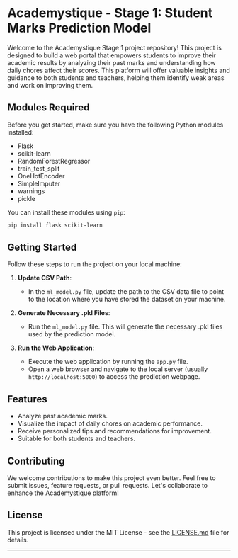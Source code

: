 # Academystique - Stage 1: Student Marks Prediction Model



Welcome to the Academystique Stage 1 project repository! This project is designed to build a web portal that empowers students to improve their academic results by analyzing their past marks and understanding how daily chores affect their scores. This platform will offer valuable insights and guidance to both students and teachers, helping them identify weak areas and work on improving them.

## Modules Required

Before you get started, make sure you have the following Python modules installed:

- Flask
- scikit-learn
- RandomForestRegressor
- train_test_split
- OneHotEncoder
- SimpleImputer
- warnings
- pickle

You can install these modules using `pip`:

```bash
pip install flask scikit-learn
```

## Getting Started

Follow these steps to run the project on your local machine:

1. **Update CSV Path**:
   - In the `ml_model.py` file, update the path to the CSV data file to point to the location where you have stored the dataset on your machine.

2. **Generate Necessary .pkl Files**:
   - Run the `ml_model.py` file. This will generate the necessary .pkl files used by the prediction model.

3. **Run the Web Application**:
   - Execute the web application by running the `app.py` file.
   - Open a web browser and navigate to the local server (usually `http://localhost:5000`) to access the prediction webpage.

## Features

- Analyze past academic marks.
- Visualize the impact of daily chores on academic performance.
- Receive personalized tips and recommendations for improvement.
- Suitable for both students and teachers.

## Contributing

We welcome contributions to make this project even better. Feel free to submit issues, feature requests, or pull requests. Let's collaborate to enhance the Academystique platform!

## License

This project is licensed under the MIT License - see the [LICENSE.md](LICENSE.md) file for details.

---





